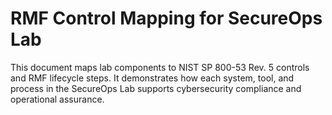 # RMF Control Mapping for SecureOps Lab

This document maps lab components to NIST SP 800-53 Rev. 5 controls and RMF lifecycle steps. 
It demonstrates how each system, tool, and process in the SecureOps Lab supports cybersecurity compliance and operational assurance.
